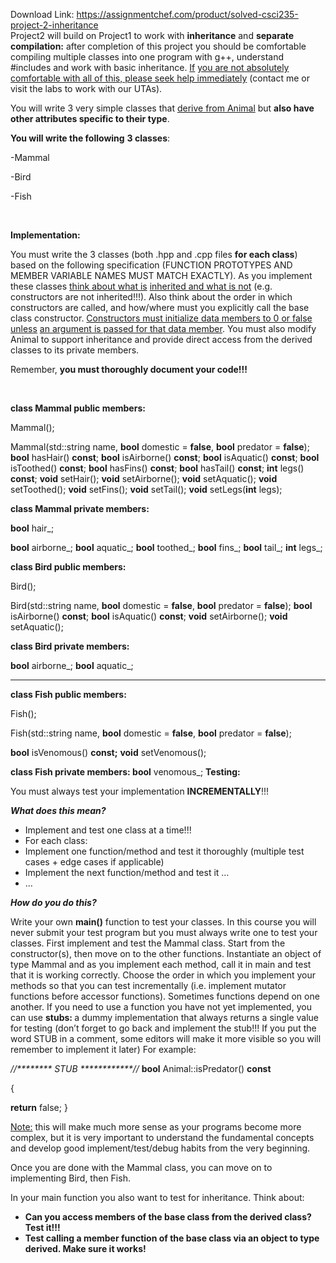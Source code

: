 Download Link: https://assignmentchef.com/product/solved-csci235-project-2-inheritance
<br>
Project2 will build on Project1 to work with <strong>inheritance</strong> and <strong>separate compilation:</strong> after completion of this project you should be comfortable compiling multiple classes into one program with g++, understand #includes and work with basic inheritance. <u>If</u> <u>you are not absolutely comfortable with all of this, please seek help immediately</u> (contact me or visit the labs to work with our UTAs).

You will write 3 very simple classes that <u>derive from </u><u>Animal</u> but <strong>also have other attributes specific to their type</strong>.

<strong>You will write the following</strong> <strong>3 classes</strong>:

-Mammal

-Bird

-Fish

<strong> </strong>

<strong>Implementation: </strong>

You must write the 3 classes (both .hpp and .cpp files <strong>for each class</strong>) based on the following specification (FUNCTION PROTOTYPES AND MEMBER VARIABLE NAMES MUST MATCH EXACTLY). As you implement these classes <u>think about what is</u> <u>inherited and what is not</u> (e.g. constructors are not inherited!!!). Also think about the order in which constructors are called, and how/where must you explicitly call the base class constructor. <u>Constructors must initialize data members to 0 or false unless</u> <u>an argument is passed for that data member</u>. You must also modify Animal to support inheritance and provide direct access from the derived classes to its private members.

Remember, <strong>you must thoroughly document your code!!!</strong>

<strong> </strong>

<strong>class Mammal </strong><strong>public</strong><strong> members:</strong>

Mammal();

Mammal(std::string name, <strong>bool</strong> domestic = <strong>false</strong>, <strong>bool</strong> predator = <strong>false</strong>);      <strong>bool</strong> hasHair() <strong>const</strong>;      <strong>bool</strong> isAirborne() <strong>const</strong>;      <strong>bool</strong> isAquatic() <strong>const</strong>;      <strong>bool</strong> isToothed() <strong>const</strong>;      <strong>bool</strong> hasFins() <strong>const</strong>;      <strong>bool</strong> hasTail() <strong>const</strong>;      <strong>int</strong> legs() <strong>const</strong>;      <strong>void</strong> setHair();      <strong>void</strong> setAirborne();      <strong>void</strong> setAquatic();      <strong>void</strong> setToothed();     <strong>void</strong> setFins();      <strong>void</strong> setTail();      <strong>void</strong> setLegs(<strong>int</strong> legs);

<strong>class Mammal </strong><strong>private</strong><strong> members:</strong>

<strong>bool</strong> hair_;

<strong>bool</strong> airborne_;      <strong>bool</strong> aquatic_;      <strong>bool</strong> toothed_;      <strong>bool</strong> fins_;      <strong>bool</strong> tail_;      <strong>int</strong> legs_;

<strong>class Bird </strong><strong>public</strong><strong> members:</strong>

Bird();

Bird(std::string name, <strong>bool</strong> domestic = <strong>false</strong>, <strong>bool</strong> predator = <strong>false</strong>);      <strong>bool</strong> isAirborne() <strong>const</strong>;      <strong>bool</strong> isAquatic() <strong>const</strong>;      <strong>void</strong> setAirborne();      <strong>void</strong> setAquatic();

<strong>class Bird </strong><strong>private</strong><strong> members:</strong>

<strong>bool</strong> airborne_;      <strong>bool</strong> aquatic_;

_____________________________________________________________________________

<strong>class Fish </strong><strong>public</strong><strong> members:</strong>

Fish();

Fish(std::string name, <strong>bool</strong> domestic = <strong>false</strong>, <strong>bool</strong> predator = <strong>false</strong>);

<strong>bool</strong> isVenomous() <strong>const;</strong>     <strong>void</strong> setVenomous();

<strong>class Fish </strong><strong>private</strong><strong> members: </strong> <strong>bool</strong> venomous_; <strong>Testing: </strong>

You must always test your implementation <strong>INCREMENTALLY</strong>!!!

<strong><em>What does this mean? </em></strong>

<ul>

 <li>Implement and test one class at a time!!!</li>

 <li>For each class:</li>

 <li>Implement one function/method and test it thoroughly (multiple test cases + edge cases if applicable)</li>

 <li>Implement the next function/method and test it …</li>

 <li>…</li>

</ul>

<strong><em>How do you do this?</em></strong><em>  </em>

Write your own <strong>main()</strong> function to test your classes. In this course you will never submit your test program but you must always write one to test your classes. First implement and test the Mammal class. Start from the constructor(s), then move on to the other functions.  Instantiate an object of type Mammal and as you implement each method, call it in main and test that it is working correctly. Choose the order in which you implement your methods so that you can test incrementally (i.e. implement mutator functions before accessor functions). Sometimes functions depend on one another. If you need to use a function you have not yet implemented, you can use <strong>stubs: </strong>a dummy implementation that always returns a single value for testing (don’t forget to go back and implement the stub!!! If you put the word STUB in a comment, some editors will make it more visible so you will remember to implement it later) For example:

<em>//******** STUB ************//</em> <strong>bool</strong> Animal::isPredator() <strong>const</strong>

{

<strong>return</strong> false; }

<u>Note:</u> this will make much more sense as your programs become more complex, but it is very important to understand the fundamental concepts and develop good implement/test/debug habits from the very beginning.

Once you are done with the Mammal class, you can move on to implementing Bird, then Fish.







In your main function you also want to test for inheritance. Think about:

<ul>

 <li><strong>Can you access members of the base class from the derived class? Test it!!! </strong></li>

 <li><strong>Test calling a member function of the base class via an object to type derived. Make sure it works! </strong></li>

</ul>